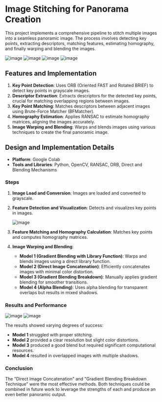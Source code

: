 # Image Stitching for Panorama Creation

This project implements a comprehensive pipeline to stitch multiple images into a seamless panoramic image. The process involves detecting key points, extracting descriptors, matching features, estimating homography, and finally warping and blending the images.

![image](https://github.com/user-attachments/assets/fc733939-64cb-4a0e-b9c0-66b3ecdc1f0d)
![image](https://github.com/user-attachments/assets/8ac54f33-8fa5-4a6e-b972-227e02fc7446)
![image](https://github.com/user-attachments/assets/d5625371-eda7-43c9-97ce-635d8c6ea203)
![image](https://github.com/user-attachments/assets/06a21cb2-2147-469f-ba82-964327b579a2)


## Features and Implementation

1. **Key Point Detection**: Uses ORB (Oriented FAST and Rotated BRIEF) to detect key points in grayscale images.
2. **Descriptor Extraction**: Extracts descriptors for the detected key points, crucial for matching overlapping regions between images.
3. **Key Point Matching**: Matches descriptors between adjacent images using Brute-Force Matcher (BFMatcher).
4. **Homography Estimation**: Applies RANSAC to estimate homography matrices, aligning the images accurately.
5. **Image Warping and Blending**: Warps and blends images using various techniques to create the final panoramic image.

## Design and Implementation Details

- **Platform**: Google Colab
- **Tools and Libraries**: Python, OpenCV, RANSAC, ORB, Direct and Blending Mechanisms

### Steps

1. **Image Load and Conversion**: Images are loaded and converted to grayscale.
2. **Feature Detection and Visualization**: Detects and visualizes key points in images.

   ![image](https://github.com/user-attachments/assets/78044e96-3725-4236-a732-df770f2926fc)

3. **Feature Matching and Homography Calculation**: Matches key points and computes homography matrices.
4. **Image Warping and Blending**:
   - **Model 1 (Gradient Blending with Library Function)**: Warps and blends images using a direct library function.
   - **Model 2 (Direct Image Concatenation)**: Efficiently concatenates images with minimal color distortion.
   - **Model 3 (Gradient Blending Breakdown)**: Manually applies gradient blending for smoother transitions.
   - **Model 4 (Alpha Blending)**: Uses alpha blending for transparent overlaps but results in mixed shadows.

### Results and Performance

![image](https://github.com/user-attachments/assets/6c0694e5-11ff-4989-bcca-bbbc32f500f8)
![image](https://github.com/user-attachments/assets/c1c507e0-e135-49fb-a186-08524fd0ded6)

The results showed varying degrees of success:
- **Model 1** struggled with proper stitching.
- **Model 2** provided a clear resolution but slight color distortions.
- **Model 3** produced a good blend but required significant computational resources.
- **Model 4** resulted in overlapped images with multiple shadows.

### Conclusion

The "Direct Image Concatenation" and "Gradient Blending Breakdown Technique" were the most effective methods. Both techniques could be combined in future work to leverage the strengths of each and produce an even better panoramic output.

